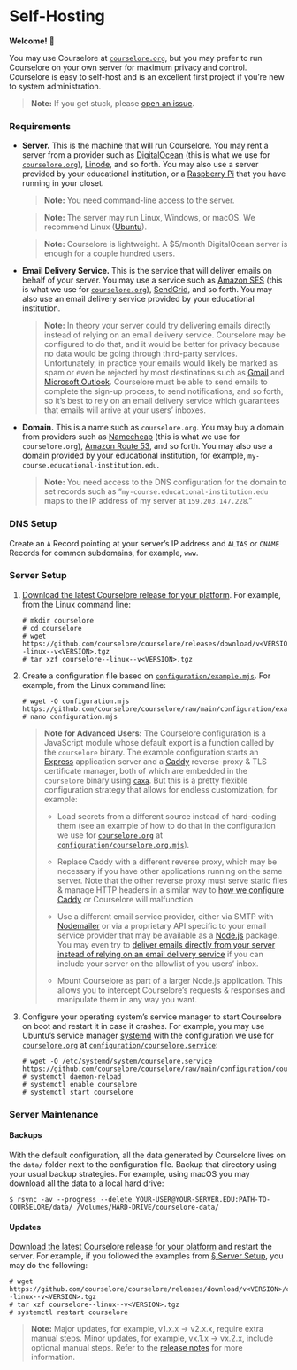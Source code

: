 # Self-Hosting

**Welcome!** 👋

You may use Courselore at [`courselore.org`](https://courselore.org), but you may prefer to run Courselore on your own server for maximum privacy and control. Courselore is easy to self-host and is an excellent first project if you’re new to system administration.

> **Note:** If you get stuck, please [open an issue](https://github.com/courselore/courselore/issues/new?body=%2A%2AWhat%20did%20you%20try%20to%20do%3F%2A%2A%0A%0A%0A%0A%2A%2AWhat%20did%20you%20expect%20to%20happen%3F%2A%2A%0A%0A%0A%0A%2A%2AWhat%20really%20happened%3F%2A%2A%0A%0A%0A%0A%2A%2AWhat%20error%20messages%20%28if%20any%29%20did%20you%20run%20into%3F%2A%2A%0A%0A%0A%0A%2A%2APlease%20provide%20as%20much%20relevant%20context%20as%20possible%20%28operating%20system%2C%20browser%2C%20and%20so%20forth%29%3A%2A%2A%0A).

### Requirements

- **Server.** This is the machine that will run Courselore. You may rent a server from a provider such as [DigitalOcean](https://www.digitalocean.com/) (this is what we use for [`courselore.org`](https://courselore.org)), [Linode](https://www.linode.com/), and so forth. You may also use a server provided by your educational institution, or a [Raspberry Pi](https://www.raspberrypi.com) that you have running in your closet.

  > **Note:** You need command-line access to the server.

  > **Note:** The server may run Linux, Windows, or macOS. We recommend Linux ([Ubuntu](https://ubuntu.com)).

  > **Note:** Courselore is lightweight. A $5/month DigitalOcean server is enough for a couple hundred users.

- **Email Delivery Service.** This is the service that will deliver emails on behalf of your server. You may use a service such as [Amazon SES](https://aws.amazon.com/ses/) (this is what we use for [`courselore.org`](https://courselore.org)), [SendGrid](https://sendgrid.com), and so forth. You may also use an email delivery service provided by your educational institution.

  > **Note:** In theory your server could try delivering emails directly instead of relying on an email delivery service. Courselore may be configured to do that, and it would be better for privacy because no data would be going through third-party services. Unfortunately, in practice your emails would likely be marked as spam or even be rejected by most destinations such as [Gmail](https://www.google.com/gmail/) and [Microsoft Outlook](https://outlook.live.com/). Courselore must be able to send emails to complete the sign-up process, to send notifications, and so forth, so it’s best to rely on an email delivery service which guarantees that emails will arrive at your users’ inboxes.

- **Domain.** This is a name such as `courselore.org`. You may buy a domain from providers such as [Namecheap](https://www.namecheap.com/) (this is what we use for `courselore.org`), [Amazon Route 53](https://aws.amazon.com/route53/), and so forth. You may also use a domain provided by your educational institution, for example, `my-course.educational-institution.edu`.

  > **Note:** You need access to the DNS configuration for the domain to set records such as “`my-course.educational-institution.edu` maps to the IP address of my server at `159.203.147.228`.”

### DNS Setup

Create an `A` Record pointing at your server’s IP address and `ALIAS` or `CNAME` Records for common subdomains, for example, `www`.

### Server Setup

1. [Download the latest Courselore release for your platform](https://github.com/courselore/courselore/releases). For example, from the Linux command line:

   ```console
   # mkdir courselore
   # cd courselore
   # wget https://github.com/courselore/courselore/releases/download/v<VERSION>/courselore--linux--v<VERSION>.tgz
   # tar xzf courselore--linux--v<VERSION>.tgz
   ```

2. Create a configuration file based on [`configuration/example.mjs`](/configuration/example.mjs). For example, from the Linux command line:

   ```console
   # wget -O configuration.mjs https://github.com/courselore/courselore/raw/main/configuration/example.mjs
   # nano configuration.mjs
   ```

   > **Note for Advanced Users:** The Courselore configuration is a JavaScript module whose default export is a function called by the `courselore` binary. The example configuration starts an [Express](https://expressjs.com) application server and a [Caddy](https://caddyserver.com) reverse-proxy & TLS certificate manager, both of which are embedded in the `courselore` binary using [`caxa`](https://github.com/leafac/caxa). But this is a pretty flexible configuration strategy that allows for endless customization, for example:
   >
   > - Load secrets from a different source instead of hard-coding them (see an example of how to do that in the configuration we use for [`courselore.org`](https://courselore.org) at [`configuration/courselore.org.mjs`](/configuration/courselore.org.mjs)).
   >
   > - Replace Caddy with a different reverse proxy, which may be necessary if you have other applications running on the same server. Note that the other reverse proxy must serve static files & manage HTTP headers in a similar way to [how we configure Caddy](https://github.com/courselore/courselore/blob/main/configuration/base.mjs) or Courselore will malfunction.
   >
   > - Use a different email service provider, either via SMTP with [Nodemailer](https://nodemailer.com/) or via a proprietary API specific to your email service provider that may be available as a [Node.js](https://nodejs.org/) package. You may even try to [deliver emails directly from your server instead of relying on an email delivery service](https://github.com/nodemailer/nodemailer/issues/1227) if you can include your server on the allowlist of you users’ inbox.
   >
   > - Mount Courselore as part of a larger Node.js application. This allows you to intercept Courselore’s requests & responses and manipulate them in any way you want.

3. Configure your operating system’s service manager to start Courselore on boot and restart it in case it crashes. For example, you may use Ubuntu’s service manager [systemd](https://systemd.io) with the configuration we use for [`courselore.org`](https://courselore.org) at [`configuration/courselore.service`](/configuration/courselore.service):

   ```console
   # wget -O /etc/systemd/system/courselore.service https://github.com/courselore/courselore/raw/main/configuration/courselore.service
   # systemctl daemon-reload
   # systemctl enable courselore
   # systemctl start courselore
   ```

### Server Maintenance

#### Backups

With the default configuration, all the data generated by Courselore lives on the `data/` folder next to the configuration file. Backup that directory using your usual backup strategies. For example, using macOS you may download all the data to a local hard drive:

```console
$ rsync -av --progress --delete YOUR-USER@YOUR-SERVER.EDU:PATH-TO-COURSELORE/data/ /Volumes/HARD-DRIVE/courselore-data/
```

#### Updates

[Download the latest Courselore release for your platform](https://github.com/courselore/courselore/releases) and restart the server. For example, if you followed the examples from [§ Server Setup](#server-setup), you may do the following:

```console
# wget https://github.com/courselore/courselore/releases/download/v<VERSION>/courselore--linux--v<VERSION>.tgz
# tar xzf courselore--linux--v<VERSION>.tgz
# systemctl restart courselore
```

> **Note:** Major updates, for example, v1.x.x → v2.x.x, require extra manual steps. Minor updates, for example, vx.1.x → vx.2.x, include optional manual steps. Refer to the [release notes](https://github.com/courselore/courselore/releases) for more information.
